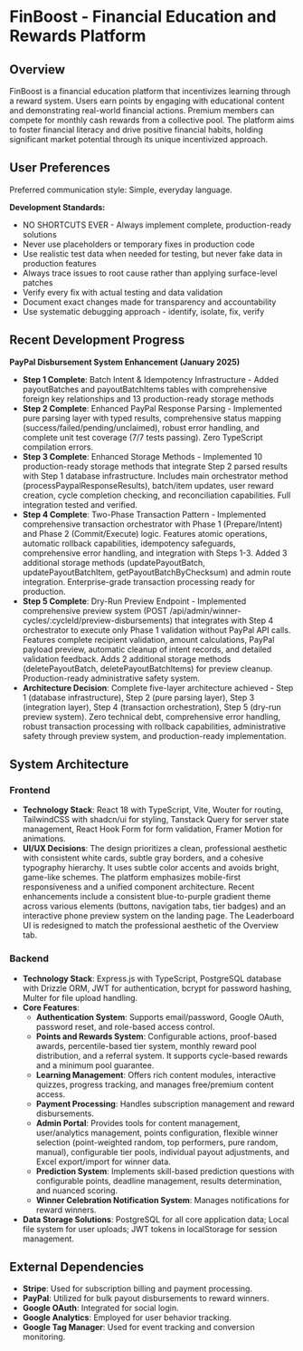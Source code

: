 # FinBoost - Financial Education and Rewards Platform

## Overview
FinBoost is a financial education platform that incentivizes learning through a reward system. Users earn points by engaging with educational content and demonstrating real-world financial actions. Premium members can compete for monthly cash rewards from a collective pool. The platform aims to foster financial literacy and drive positive financial habits, holding significant market potential through its unique incentivized approach.

## User Preferences

Preferred communication style: Simple, everyday language.

**Development Standards:**
- NO SHORTCUTS EVER - Always implement complete, production-ready solutions
- Never use placeholders or temporary fixes in production code
- Use realistic test data when needed for testing, but never fake data in production features
- Always trace issues to root cause rather than applying surface-level patches
- Verify every fix with actual testing and data validation
- Document exact changes made for transparency and accountability
- Use systematic debugging approach - identify, isolate, fix, verify

## Recent Development Progress

**PayPal Disbursement System Enhancement (January 2025)**
- **Step 1 Complete**: Batch Intent & Idempotency Infrastructure - Added payoutBatches and payoutBatchItems tables with comprehensive foreign key relationships and 13 production-ready storage methods
- **Step 2 Complete**: Enhanced PayPal Response Parsing - Implemented pure parsing layer with typed results, comprehensive status mapping (success/failed/pending/unclaimed), robust error handling, and complete unit test coverage (7/7 tests passing). Zero TypeScript compilation errors.
- **Step 3 Complete**: Enhanced Storage Methods - Implemented 10 production-ready storage methods that integrate Step 2 parsed results with Step 1 database infrastructure. Includes main orchestrator method (processPaypalResponseResults), batch/item updates, user reward creation, cycle completion checking, and reconciliation capabilities. Full integration tested and verified.
- **Step 4 Complete**: Two-Phase Transaction Pattern - Implemented comprehensive transaction orchestrator with Phase 1 (Prepare/Intent) and Phase 2 (Commit/Execute) logic. Features atomic operations, automatic rollback capabilities, idempotency safeguards, comprehensive error handling, and integration with Steps 1-3. Added 3 additional storage methods (updatePayoutBatch, updatePayoutBatchItem, getPayoutBatchByChecksum) and admin route integration. Enterprise-grade transaction processing ready for production.
- **Step 5 Complete**: Dry-Run Preview Endpoint - Implemented comprehensive preview system (POST /api/admin/winner-cycles/:cycleId/preview-disbursements) that integrates with Step 4 orchestrator to execute only Phase 1 validation without PayPal API calls. Features complete recipient validation, amount calculations, PayPal payload preview, automatic cleanup of intent records, and detailed validation feedback. Adds 2 additional storage methods (deletePayoutBatch, deletePayoutBatchItems) for preview cleanup. Production-ready administrative safety system.
- **Architecture Decision**: Complete five-layer architecture achieved - Step 1 (database infrastructure), Step 2 (pure parsing layer), Step 3 (integration layer), Step 4 (transaction orchestration), Step 5 (dry-run preview system). Zero technical debt, comprehensive error handling, robust transaction processing with rollback capabilities, administrative safety through preview system, and production-ready implementation.

## System Architecture

### Frontend
- **Technology Stack**: React 18 with TypeScript, Vite, Wouter for routing, TailwindCSS with shadcn/ui for styling, Tanstack Query for server state management, React Hook Form for form validation, Framer Motion for animations.
- **UI/UX Decisions**: The design prioritizes a clean, professional aesthetic with consistent white cards, subtle gray borders, and a cohesive typography hierarchy. It uses subtle color accents and avoids bright, game-like schemes. The platform emphasizes mobile-first responsiveness and a unified component architecture. Recent enhancements include a consistent blue-to-purple gradient theme across various elements (buttons, navigation tabs, tier badges) and an interactive phone preview system on the landing page. The Leaderboard UI is redesigned to match the professional aesthetic of the Overview tab.

### Backend
- **Technology Stack**: Express.js with TypeScript, PostgreSQL database with Drizzle ORM, JWT for authentication, bcrypt for password hashing, Multer for file upload handling.
- **Core Features**:
    - **Authentication System**: Supports email/password, Google OAuth, password reset, and role-based access control.
    - **Points and Rewards System**: Configurable actions, proof-based awards, percentile-based tier system, monthly reward pool distribution, and a referral system. It supports cycle-based rewards and a minimum pool guarantee.
    - **Learning Management**: Offers rich content modules, interactive quizzes, progress tracking, and manages free/premium content access.
    - **Payment Processing**: Handles subscription management and reward disbursements.
    - **Admin Portal**: Provides tools for content management, user/analytics management, points configuration, flexible winner selection (point-weighted random, top performers, pure random, manual), configurable tier pools, individual payout adjustments, and Excel export/import for winner data.
    - **Prediction System**: Implements skill-based prediction questions with configurable points, deadline management, results determination, and nuanced scoring.
    - **Winner Celebration Notification System**: Manages notifications for reward winners.
- **Data Storage Solutions**: PostgreSQL for all core application data; Local file system for user uploads; JWT tokens in localStorage for session management.

## External Dependencies
- **Stripe**: Used for subscription billing and payment processing.
- **PayPal**: Utilized for bulk payout disbursements to reward winners.
- **Google OAuth**: Integrated for social login.
- **Google Analytics**: Employed for user behavior tracking.
- **Google Tag Manager**: Used for event tracking and conversion monitoring.